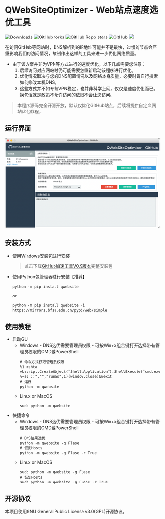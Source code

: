 # QWebSiteOptimizer - Web站点速度选优工具
[![Downloads](https://static.pepy.tech/personalized-badge/qwebsite?period=total&units=international_system&left_color=grey&right_color=orange&left_text=Pypi%20User)](https://pepy.tech/project/qwebsite)
![GitHub forks](https://img.shields.io/github/forks/QPT-Family/QWebSiteOptimizer)
![GitHub Repo stars](https://img.shields.io/github/stars/QPT-Family/QWebSiteOptimizer)
![GitHub](https://img.shields.io/github/license/QPT-Family/QWebSiteOptimizer)
![](https://img.shields.io/badge/支持系统-Win/Linux/MAC-9cf)
  
在访问GitHub等网站时，DNS解析到的IP地址可能并不是最快，过慢的节点会严重影响我们的访问情况，故制作出这样的工具来进一步优化网络质量。  

* 由于该方案并非为VPN等方式进行的速度优化，以下几点需要您注意：
  1. 后续访问对应网站时仍可能需要您重新启动该程序进行优化。
  2. 优化情况取决与您的DNS配置情况以及网络本身质量，必要时请自行搜索如何修改本机DNS。
  3. 这些方式并不如专有VPN稳定，也并非科学上网，仅仅是速度优化而已。换句话就是政策不允许访问的依旧不会让您访问。

> 本程序源码完全开源开放，默认仅优化GitHub站点，后续将提供自定义网站优化教程。

## 运行界面
<div align="center">
<img src="ext/RUN.png" width="500px"></img>
</div>


## 安装方式
* 使用Windows安装包进行安装  
  > 点击下载[GitHub加速工具V0.9版本](https://bj.bcebos.com/v1/ai-studio-online/0fbc4cfccb3f42139bfd98bf976298d5c64664bd1981442081d8177a8609d24a?responseContentDisposition=attachment%3B%20filename%3DGitHub%E5%8A%A0%E9%80%9F%E5%B7%A5%E5%85%B7V0.9.zip)完整安装包

* 使用Python包管理器进行安装【推荐】  
  ```shell
  python -m pip install qwebsite
  ```
  or
  ```shell
  python -m pip install qwebsite -i https://mirrors.bfsu.edu.cn/pypi/web/simple
  ```
## 使用教程

* 启动GUI  
  * Windows - DNS选优需要管理员权限 - 可按Win+x组合键打开选择带有管理员权限的CMD或PowerShell  
    ```shell
    # 命令方式获取管理员权限
    %1 mshta vbscript:CreateObject("Shell.Application").ShellExecute("cmd.exe","/c %~s0 ::","","runas",1)(window.close)&&exit
    # 运行
    python -m qwebsite
    ```
  * Linux or MacOS  
    ```
    sudo python -m qwebsite
    ```
* 快捷命令  
  * Windows - DNS选优需要管理员权限 - 可按Win+x组合键打开选择带有管理员权限的CMD或PowerShell  
    ```shell
    # DNS结果选优
    python -m qwebsite -g Flase
    # 恢复Hosts
    python -m qwebsite -g Flase -r True
    ```
  * Linux or MacOS  
    ```shell
    sudo python -m qwebsite -g Flase
    # 恢复Hosts
    sudo python -m qwebsite -g Flase -r True
    ```

## 开源协议
本项目使用GNU General Public License v3.0(GPL)开源协议。
